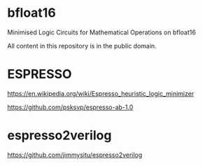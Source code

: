 # bfloat16
Minimised Logic Circuits for Mathematical Operations on bfloat16

All content in this repository is in the public domain.

# ESPRESSO
https://en.wikipedia.org/wiki/Espresso_heuristic_logic_minimizer

https://github.com/psksvp/espresso-ab-1.0

# espresso2verilog
https://github.com/jimmysitu/espresso2verilog
